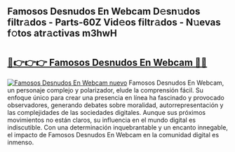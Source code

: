 ## Famosos Desnudos En Webcam D𝚎sn𝚞dos filtr𝚊dos - Parts-60Z Vid𝚎os filtr𝚊dos - N𝚞evas f𝚘tos atr𝚊ctivas m3hwH

# <h2><a href="http://mbbwonx.tromn.icu/?c=Famosos+Desnudos+En+Webcam">🔗👉👉👉 Famosos Desnudos En Webcam 🔗🔗</a></h2>

[![Famosos Desnudos En Webcam nuevo](https://i.imgur.com/pEAQMta.gif)](http://mbbwonx.tromn.icu/?c=Famosos+Desnudos+En+Webcam)
Famosos Desnudos En Webcam, un personaje complejo y polarizador, elude la comprensión fácil. Su enfoque único para crear una presencia en línea ha fascinado y provocado observadores, generando debates sobre moralidad, autorrepresentación y las complejidades de las sociedades digitales. Aunque sus próximos movimientos no están claros, su influencia en el mundo digital es indiscutible. Con una determinación inquebrantable y un encanto innegable, el impacto de Famosos Desnudos En Webcam en la comunidad digital es inmenso.
